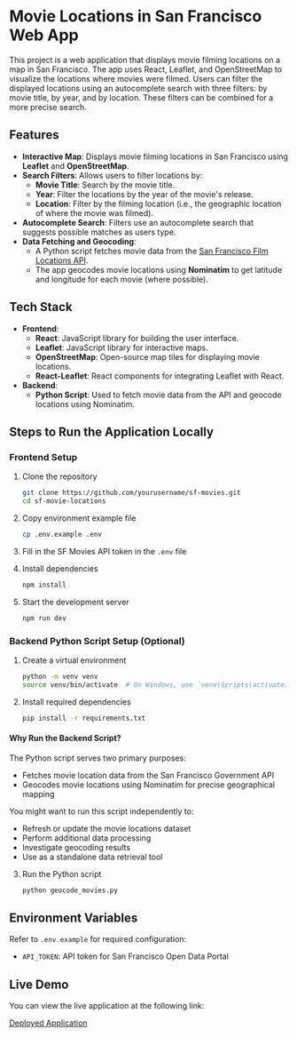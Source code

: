 # Movie Locations in San Francisco Web App

This project is a web application that displays movie filming locations on a map in San Francisco. The app uses React, Leaflet, and OpenStreetMap to visualize the locations where movies were filmed. Users can filter the displayed locations using an autocomplete search with three filters: by movie title, by year, and by location. These filters can be combined for a more precise search.

## Features

- **Interactive Map**: Displays movie filming locations in San Francisco using **Leaflet** and **OpenStreetMap**.
- **Search Filters**: Allows users to filter locations by:
  - **Movie Title**: Search by the movie title.
  - **Year**: Filter the locations by the year of the movie's release.
  - **Location**: Filter by the filming location (i.e., the geographic location of where the movie was filmed).
- **Autocomplete Search**: Filters use an autocomplete search that suggests possible matches as users type.
- **Data Fetching and Geocoding**:
  - A Python script fetches movie data from the [San Francisco Film Locations API](https://data.sfgov.org/resource/yitu-d5am.json).
  - The app geocodes movie locations using **Nominatim** to get latitude and longitude for each movie (where possible).

## Tech Stack

- **Frontend**:
  - **React**: JavaScript library for building the user interface.
  - **Leaflet**: JavaScript library for interactive maps.
  - **OpenStreetMap**: Open-source map tiles for displaying movie locations.
  - **React-Leaflet**: React components for integrating Leaflet with React.
- **Backend**:
  - **Python Script**: Used to fetch movie data from the API and geocode locations using Nominatim.

## Steps to Run the Application Locally

### Frontend Setup

1. Clone the repository

   ```bash
   git clone https://github.com/yourusername/sf-movies.git
   cd sf-movie-locations
   ```

2. Copy environment example file

   ```bash
   cp .env.example .env
   ```

3. Fill in the SF Movies API token in the `.env` file

4. Install dependencies

   ```bash
   npm install
   ```

5. Start the development server
   ```bash
   npm run dev
   ```

### Backend Python Script Setup (Optional)

1. Create a virtual environment

   ```bash
   python -m venv venv
   source venv/bin/activate  # On Windows, use `venv\Scripts\activate.bat`
   ```

2. Install required dependencies
   ```bash
   pip install -r requirements.txt
   ```

#### Why Run the Backend Script?

The Python script serves two primary purposes:

- Fetches movie location data from the San Francisco Government API
- Geocodes movie locations using Nominatim for precise geographical mapping

You might want to run this script independently to:

- Refresh or update the movie locations dataset
- Perform additional data processing
- Investigate geocoding results
- Use as a standalone data retrieval tool

3. Run the Python script
   ```bash
   python geocode_movies.py
   ```

## Environment Variables

Refer to `.env.example` for required configuration:

- `API_TOKEN`: API token for San Francisco Open Data Portal

## Live Demo

You can view the live application at the following link:

[Deployed Application](https://vaibhav-28.github.io/sf-movies/)
